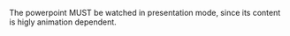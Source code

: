 The powerpoint MUST be watched in presentation mode, since its content is higly animation dependent.
